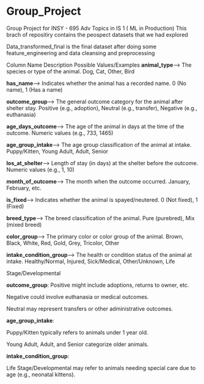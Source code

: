 # Group_Project
Group Project for INSY - 695 Adv Topics in IS 1 ( ML in Production)
This brach of repositiry contains the peospect datasets that we had explored

Data_transformed_final is the final dataset after doing some feature_engineering and data cleansing and preprocessing 


Column Name	Description	Possible Values/Examples
**animal_type**-->	The species or type of the animal.	Dog, Cat, Other, Bird

**has_name**-->	Indicates whether the animal has a recorded name.	0 (No name), 1 (Has a name)

**outcome_group**-->	The general outcome category for the animal after shelter stay.	Positive (e.g., adoption), Neutral (e.g., transfer), Negative (e.g., euthanasia)

**age_days_outcome**-->	The age of the animal in days at the time of the outcome.	Numeric values (e.g., 733, 1465)

**age_group_intake**-->	The age group classification of the animal at intake.	Puppy/Kitten, Young Adult, Adult, Senior

**los_at_shelter**-->	Length of stay (in days) at the shelter before the outcome.	Numeric values (e.g., 1, 10)

**month_of_outcome**-->	The month when the outcome occurred.	January, February, etc.

**is_fixed**-->	Indicates whether the animal is spayed/neutered.	0 (Not fixed), 1 (Fixed)

**breed_type**-->	The breed classification of the animal.	Pure (purebred), Mix (mixed breed)

**color_group**-->	The primary color or color group of the animal.	Brown, Black, White, Red, Gold, Grey, Tricolor, Other

**intake_condition_group**-->	The health or condition status of the animal at intake.	Healthy/Normal, Injured, Sick/Medical, Other/Unknown, Life 

Stage/Developmental

**outcome_group**:
Positive might include adoptions, returns to owner, etc.

Negative could involve euthanasia or medical outcomes.

Neutral may represent transfers or other administrative outcomes.

**age_group_intake**:

Puppy/Kitten typically refers to animals under 1 year old.

Young Adult, Adult, and Senior categorize older animals.

**intake_condition_group**:

Life Stage/Developmental may refer to animals needing special care due to age (e.g., neonatal kittens).
